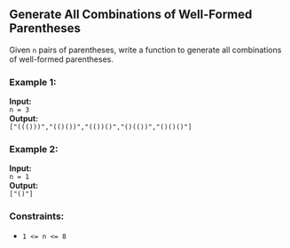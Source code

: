 ## Generate All Combinations of Well-Formed Parentheses

Given `n` pairs of parentheses, write a function to generate all combinations of well-formed parentheses.

### Example 1:
**Input:**  
`n = 3`  
**Output:**  
`["((()))","(()())","(())()","()(())","()()()"]`

### Example 2:
**Input:**  
`n = 1`  
**Output:**  
`["()"]`

### Constraints:
- `1 <= n <= 8`
